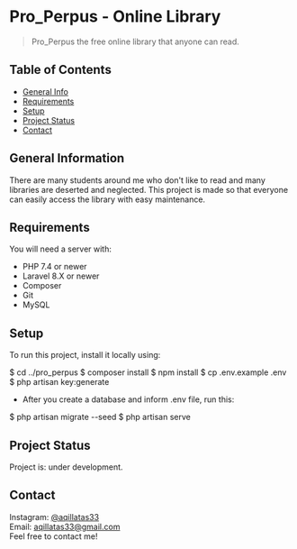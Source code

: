 # Pro_Perpus - Online Library
>Pro_Perpus the free online library that anyone can read.

## Table of Contents
* [General Info](#general-information)
* [Requirements](#requirements)
* [Setup](#setup)
* [Project Status](#project-status)
* [Contact](#contact)


## General Information
There are many students around me who don't like to read and many libraries are deserted and neglected. This project is made so that everyone can easily access the library with easy maintenance.


## Requirements
You will need a server with:
- PHP 7.4 or newer
- Laravel 8.X or newer
- Composer
- Git
- MySQL


## Setup
To run this project, install it locally using:

$ cd ../pro_perpus
$ composer install
$ npm install
$ cp .env.example .env
$ php artisan key:generate

- After you create a database and inform .env file, run this:

$ php artisan migrate --seed
$ php artisan serve



## Project Status
Project is: under development.


## Contact
Instagram: [@aqillatas33](https://www.instagram.com/aqillatas33/) <br/>
Email: aqillatas33@gmail.com <br/>
Feel free to contact me!